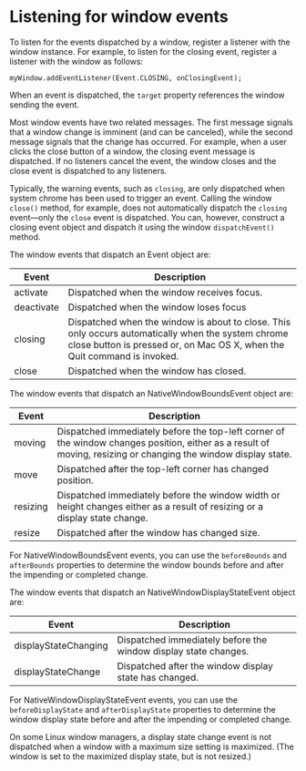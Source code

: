 # Listening for window events

To listen for the events dispatched by a window, register a listener with the
window instance. For example, to listen for the closing event, register a
listener with the window as follows:

    myWindow.addEventListener(Event.CLOSING, onClosingEvent);

When an event is dispatched, the `target` property references the window sending
the event.

Most window events have two related messages. The first message signals that a
window change is imminent (and can be canceled), while the second message
signals that the change has occurred. For example, when a user clicks the close
button of a window, the closing event message is dispatched. If no listeners
cancel the event, the window closes and the close event is dispatched to any
listeners.

Typically, the warning events, such as `closing`, are only dispatched when
system chrome has been used to trigger an event. Calling the window `close()`
method, for example, does not automatically dispatch the `closing` event—only
the `close` event is dispatched. You can, however, construct a closing event
object and dispatch it using the window `dispatchEvent()` method.

The window events that dispatch an Event object are:

| Event      | Description                                                                                                                                                                    |
| ---------- | ------------------------------------------------------------------------------------------------------------------------------------------------------------------------------ |
| activate   | Dispatched when the window receives focus.                                                                                                                                     |
| deactivate | Dispatched when the window loses focus                                                                                                                                         |
| closing    | Dispatched when the window is about to close. This only occurs automatically when the system chrome close button is pressed or, on Mac OS X, when the Quit command is invoked. |
| close      | Dispatched when the window has closed.                                                                                                                                         |

The window events that dispatch an NativeWindowBoundsEvent object are:

| Event    | Description                                                                                                                                                    |
| -------- | -------------------------------------------------------------------------------------------------------------------------------------------------------------- |
| moving   | Dispatched immediately before the top-left corner of the window changes position, either as a result of moving, resizing or changing the window display state. |
| move     | Dispatched after the top-left corner has changed position.                                                                                                     |
| resizing | Dispatched immediately before the window width or height changes either as a result of resizing or a display state change.                                     |
| resize   | Dispatched after the window has changed size.                                                                                                                  |

For NativeWindowBoundsEvent events, you can use the `beforeBounds` and
`afterBounds` properties to determine the window bounds before and after the
impending or completed change.

The window events that dispatch an NativeWindowDisplayStateEvent object are:

| Event                | Description                                                     |
| -------------------- | --------------------------------------------------------------- |
| displayStateChanging | Dispatched immediately before the window display state changes. |
| displayStateChange   | Dispatched after the window display state has changed.          |

For NativeWindowDisplayStateEvent events, you can use the `beforeDisplayState`
and `afterDisplayState` properties to determine the window display state before
and after the impending or completed change.

On some Linux window managers, a display state change event is not dispatched
when a window with a maximum size setting is maximized. (The window is set to
the maximized display state, but is not resized.)
